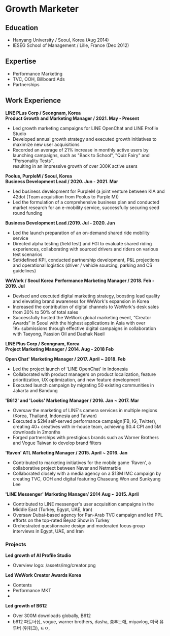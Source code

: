 # Growth Marketer

## Education
- Hanyang University / Seoul, Korea (Aug 2014)  
- IESEG School of Management / Lille, France (Dec 2012)  

## Expertise

- Performance Marketing
- TVC, OOH, Billboard Ads
- Partnerships

## Work Experience
**LINE PLus Corp / Seongnam, Korea**  
**Product Growth and Marketing Manager / 2021. May - Present**
- Led growth marketing campaigns for LINE OpenChat and LINE Profile Studio
-	Developed annual growth strategy and executed growth initiatives to maximize new user acquisitions
-	Recorded an average of 21% increase in monthly active users by launching campaigns,  such as "Back to School", "Quiz Fairy" and "Personality Tests",  
  resulting in an impressive growth of over 300K active users

**Poolus, PurpleM / Seoul, Korea**  
**Business Development Lead / 2020. Jun - 2021. Mar**
-	Led business development for PurpleM (a joint venture between KIA and 42dot  (Team acquisition from Poolus to Purple M))
-	Led the formulation of a comprehensive business plan and conducted market research for an e-mobility service, successfully securing seed round funding  

**Business Development Lead /2019. Jul - 2020. Jun**
-	Led the launch preparation of an on-demand shared ride mobility service
-	Directed alpha testing (field test) and FGI to evaluate shared riding experiences, collaborating with sourced drivers and riders on various test scenarios
-	Set/defined KPI, conducted partnership development, P&L projections and operational logistics (driver / vehicle sourcing, parking and CS guidelines) 

**WeWork / Seoul Korea**
**Performance Marketing Manager / 2018. Feb - 2019. Jul**
-	Devised and executed digital marketing strategy, boosting lead quality and elevating brand awareness for WeWork's expansion in Korea
-	Increased the contribution of digital channels to WeWork's desk sales from 30% to 50% of total sales
-	Successfully hosted the WeWork global marketing event, “Creator Awards” in Seoul with the highest applications in Asia with over  
  1K+ submissions through effective digital campaigns in collaboration with Taeyong, Passion Oil and Daehak Naeil

**LINE Plus Corp / Seongnam, Korea**  
**Project Marketing Manager / 2014. Aug - 2018 Feb**

**Open Chat' Marketing Manager / 2017. April ~ 2018. Feb**
-	Led the project launch of 'LINE OpenChat' in Indonesia
-	Collaborated with product managers on product localization, feature prioritization, UX optimization, and new feature development
-	Executed launch campaign by migrating 50 existing communities in Jakarta and Bandung  

**'B612' and 'Looks' Marketing Manager / 2016. Jan ~ 2017. Mar**  
-	Oversaw the marketing of LINE's camera services in multiple regions (Korea, Thailand, Indonesia and Taiwan)
-	Executed a $2M self-served performance campaign(FB, IG, Twitter), creating 40+ creatives with in-house team, achieving $0.4 CPI and 5M downloads in 2months
-	Forged partnerships with prestigious brands such as Warner Brothers and Vogue Taiwan to develop brand filters  

**'Raven' ATL Marketing Manager / 2015. April ~ 2016. Jan**  
-	Contributed to marketing initiatives for the mobile game 'Raven', a collaborative project between Naver and Netmarble
-	Collaborated closely with a media agency on a $13M IMC campaign by creating TVC, OOH and digital featuring Chaseung Won and Sunkyung Lee  

**'LINE Messenger' Marketing Manager/ 2014 Aug ~ 2015. April**  
-	Contributed to LINE messenger's user acquisition campaigns in the Middle East (Turkey, Egypt, UAE, Iran)
-	Oversaw Dubai-based agency for Pan-Arab TVC campaign and led PPL efforts on the top-rated Beyaz Show in Turkey
-	Orchestrated questionnaire design and moderated focus group interviews in Egypt, UAE, and Iran 


### Projects

**Led growth of AI Profile Studio**
- Overview
logo: /assets/img/creator.png


**Led WeWork Creator Awards Korea**
- Contents
- Performance MKT
- 

**Led growth of B612**
- Over 300M downloads globally, B612
- b612 파트너십, vogue, warner brothers, dasha, 춤추는애, miyavlog, 미국 유투버 (위워크), ㅌㅇ, 



